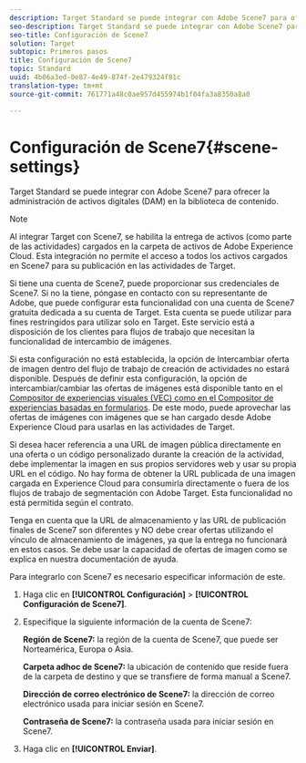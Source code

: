 ```yaml
---
description: Target Standard se puede integrar con Adobe Scene7 para ofrecer la administración de activos digitales (DAM) en la biblioteca de contenido.
seo-description: Target Standard se puede integrar con Adobe Scene7 para ofrecer la administración de activos digitales (DAM) en la biblioteca de contenido.
seo-title: Configuración de Scene7
solution: Target
subtopic: Primeros pasos
title: Configuración de Scene7
topic: Standard
uuid: 4b06a3ed-0e87-4e49-874f-2e479324f81c
translation-type: tm+mt
source-git-commit: 761771a48c0ae957d455974b1f04fa3a8350a8a0

---
```



# Configuración de Scene7{#scene-settings}

Target Standard se puede integrar con Adobe Scene7 para ofrecer la administración de activos digitales (DAM) en la biblioteca de contenido.

>[!NOTE]
>
>Al integrar Target con Scene7, se habilita la entrega de activos (como parte de las actividades) cargados en la carpeta de activos de Adobe Experience Cloud. Esta integración no permite el acceso a todos los activos cargados en Scene7 para su publicación en las actividades de Target.

Si tiene una cuenta de Scene7, puede proporcionar sus credenciales de Scene7. Si no la tiene, póngase en contacto con su representante de Adobe, que puede configurar esta funcionalidad con una cuenta de Scene7 gratuita dedicada a su cuenta de Target. Esta cuenta se puede utilizar para fines restringidos para utilizar solo en Target. Este servicio está a disposición de los clientes para flujos de trabajo que necesitan la funcionalidad de intercambio de imágenes.

Si esta configuración no está establecida, la opción de Intercambiar oferta de imagen dentro del flujo de trabajo de creación de actividades no estará disponible. Después de definir esta configuración, la opción de intercambiar/cambiar las ofertas de imágenes está disponible tanto en el   [Compositor de experiencias visuales (VEC) como en el Compositor de experiencias basadas en formularios](../c-experiences/experiences.md#concept_A2E10F6AFB3D4AEAB6951EE14688848D). De este modo, puede aprovechar las ofertas de imágenes con imágenes que se han cargado desde Adobe Experience Cloud para usarlas en las actividades de Target.

Si desea hacer referencia a una URL de imagen pública directamente en una oferta o un código personalizado durante la creación de la actividad, debe implementar la imagen en sus propios servidores web y usar su propia URL en el código. No hay forma de obtener la URL publicada de una imagen cargada en Experience Cloud para consumirla directamente o fuera de los flujos de trabajo de segmentación con Adobe Target. Esta funcionalidad no está permitida según el contrato.

Tenga en cuenta que la URL de almacenamiento y las URL de publicación finales de Scene7 son diferentes y NO debe crear ofertas utilizando el vínculo de almacenamiento de imágenes, ya que la entrega no funcionará en estos casos. Se debe usar la capacidad de ofertas de imagen como se explica en nuestra documentación de ayuda.

Para integrarlo con Scene7 es necesario especificar información de este.

1. Haga clic en **[!UICONTROL Configuración]** &gt; **[!UICONTROL Configuración de Scene7]**.
1. Especifique la siguiente información de la cuenta de Scene7:

   **Región de Scene7:** la región de la cuenta de Scene7, que puede ser Norteamérica, Europa o Asia.

   **Carpeta adhoc de Scene7:** la ubicación de contenido que reside fuera de la carpeta de destino y que se transfiere de forma manual a Scene7.

   **Dirección de correo electrónico de Scene7:** la dirección de correo electrónico usada para iniciar sesión en Scene7.

   **Contraseña de Scene7:** la contraseña usada para iniciar sesión en Scene7.
1. Haga clic en **[!UICONTROL Enviar]**.
